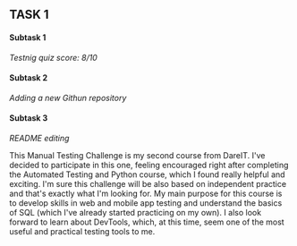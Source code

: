 ## TASK 1 ##

#### Subtask 1 ####
_Testnig quiz score: 8/10_

#### Subtask 2 ####
_Adding a new Githun repository_

#### Subtask 3 ####
_README editing_

This Manual Testing Challenge is my second course from DareIT. I've decided to participate in this one, feeling encouraged right after completing the Automated Testing and Python course, which I found really helpful and exciting. I'm sure this challenge will be also based on independent practice and that's exactly what I'm looking for. My main purpose for this course is to develop skills in web and mobile app testing and understand the basics of SQL (which I've already started practicing on my own). I also look forward to learn about DevTools, which, at this time, seem one of the most useful and practical testing tools to me. 
